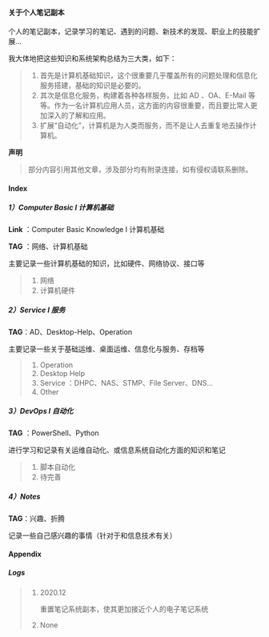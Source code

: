 #### 关于个人笔记副本

个人的笔记副本，记录学习的笔记、遇到的问题、新技术的发现、职业上的技能扩展...

我大体地把这些知识和系统架构总结为三大类，如下：

> 1. 首先是计算机基础知识，这个很重要几乎覆盖所有的问题处理和信息化服务搭建，基础的知识是必要的。
> 2. 其次是信息化服务，构建着各种各样服务，比如 AD 、OA、E-Mail 等等。作为一名计算机应用人员，这方面的内容很重要，而且要比常人更加深入的了解和应用。
> 3. 扩展“自动化”，计算机是为人类而服务，而不是让人去重复地去操作计算机。

**声明**

> 部分内容引用其他文章，涉及部分均有附录连接，如有侵权请联系删除。



#### Index

##### 1）Computer Basic I 计算机基础

**Link** ：Computer Basic Knowledge I 计算机基础

**TAG** ：网络、计算机基础

主要记录一些计算机基础的知识，比如硬件、网络协议、接口等

> 1. 网络
> 2. 计算机硬件

##### 2）Service I 服务

**TAG**：AD、Desktop-Help、Operation

主要记录一些关于基础运维、桌面运维、信息化与服务、存档等

> 1. Operation
> 2. Desktop Help
> 3. Service ：DHPC、NAS、STMP、File Server、DNS...
> 4. Other

##### 3）DevOps I 自动化

**TAG** ：PowerShell、Python

进行学习和记录有关运维自动化、或信息系统自动化方面的知识和笔记

> 1. 脚本自动化
> 2. 待完善

##### 4）Notes

**TAG**：兴趣、折腾

记录一些自己感兴趣的事情（针对于和信息技术有关）



#### Appendix

##### Logs

> 1. 2020.12
>
>    重置笔记系统副本，使其更加接近个人的电子笔记系统
>
> 2. None




